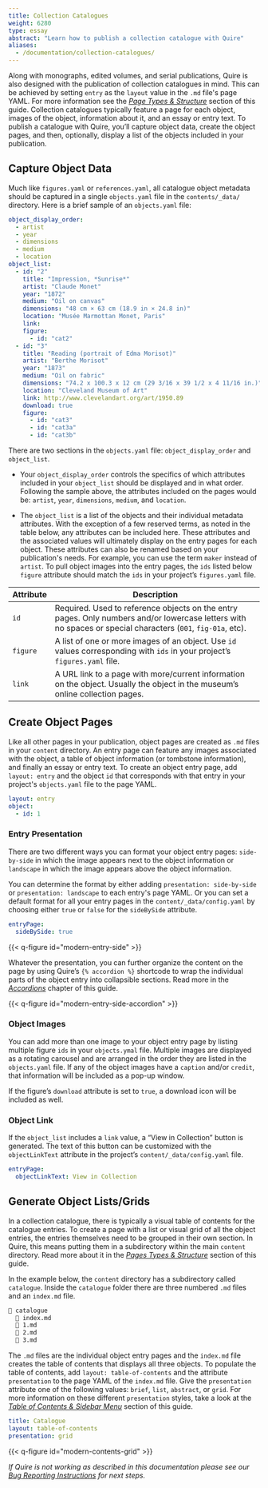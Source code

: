 ```yaml
---
title: Collection Catalogues
weight: 6280
type: essay
abstract: "Learn how to publish a collection catalogue with Quire"
aliases:
  - /documentation/collection-catalogues/
---
```


Along with monographs, edited volumes, and serial publications, Quire is also designed with the publication of collection catalogues in mind. This can be achieved by setting `entry` as the `layout` value in the `.md` file's page YAML. For more information see the [*Page Types & Structure*](/docs-v1/pages/#define-page-types) section of this guide. Collection catalogues typically feature a page for each object, images of the object, information about it, and an essay or entry text. To publish a catalogue with Quire, you’ll capture object data, create the object pages, and then, optionally, display a list of the objects included in your publication.

## Capture Object Data

Much like `figures.yaml` or `references.yaml`, all catalogue object metadata should be captured in a single `objects.yaml` file in the `contents/_data/` directory. Here is a brief sample of an `objects.yaml` file:

```yaml
object_display_order:
  - artist
  - year
  - dimensions
  - medium
  - location
object_list:
  - id: "2"
    title: "Impression, *Sunrise*"
    artist: "Claude Monet"
    year: "1872"
    medium: "Oil on canvas"
    dimensions: "48 cm × 63 cm (18.9 in × 24.8 in)"
    location: "Musée Marmottan Monet, Paris"
    link:
    figure:
      - id: "cat2"
  - id: "3"
    title: "Reading (portrait of Edma Morisot)"
    artist: "Berthe Morisot"
    year: "1873"
    medium: "Oil on fabric"
    dimensions: "74.2 x 100.3 x 12 cm (29 3/16 x 39 1/2 x 4 11/16 in.)"
    location: "Cleveland Museum of Art"
    link: http://www.clevelandart.org/art/1950.89
    download: true
    figure:
      - id: "cat3"
      - id: "cat3a"
      - id: "cat3b"
```

There are two sections in the `objects.yaml` file:  `object_display_order` and `object_list`.

- Your `object_display_order` controls the specifics of which attributes included in your `object_list` should be displayed and in what order. Following the sample above, the attributes included on the pages would be: `artist`, `year`, `dimensions`, `medium`, and `location`.

- The `object_list` is a list of the objects and their individual metadata attributes. With the exception of a few reserved terms, as noted in the table below, any attributes can be included here. These attributes and the associated values will ultimately display on the entry pages for each object. These attributes can also be renamed based on your publication's needs. For example, you can use the term `maker` instead of `artist`. To pull object images into the entry pages, the `ids` listed below `figure` attribute should match the `ids` in your project’s `figures.yaml` file.

| Attribute | Description |
| --- | --- |
| `id` | Required. Used to reference objects on the entry pages. Only numbers and/or lowercase letters with no spaces or special characters (`001`, `fig-01a`, etc).  |
| `figure` | A list of one or more images of an object. Use `id` values corresponding with `ids` in your project’s `figures.yaml` file. |
| `link` | A URL link to a page with more/current information on the object. Usually the object in the museum’s online collection pages. |

## Create Object Pages

Like all other pages in your publication, object pages are created as `.md` files in your `content` directory. An entry page can feature any images associated with the object, a table of object information (or tombstone information), and finally an essay or entry text. To create an object entry page, add `layout: entry` and the object `id` that corresponds with that entry in your project's `objects.yaml` file to the page YAML.

```yaml
layout: entry
object:
  - id: 1
```

### Entry Presentation

There are two different ways you can format your object entry pages: `side-by-side` in which the image appears next to the object information or `landscape` in which the image appears above the object information.

You can determine the format by either adding `presentation: side-by-side` or `presentation: landscape` to each entry's page YAML. Or you can set a default format for all your entry pages in the `content/_data/config.yaml` by choosing either `true` or `false` for the `sideBySide` attribute.

```yaml
entryPage:
  sideBySide: true
```

{{< q-figure id="modern-entry-side" >}}

Whatever the presentation, you can further organize the content on the page by using Quire’s `{% accordion %}` shortcode to wrap the individual parts of the object entry into collapsible sections. Read more in the [*Accordions*](/docs-v1/accordions/) chapter of this guide.

{{< q-figure id="modern-entry-side-accordion" >}}


### Object Images

You can add more than one image to your object entry page by listing multiple figure `ids` in your `objects.ymal` file. Multiple images are displayed as a rotating carousel and are arranged in the order they are listed in the `objects.yaml` file. If any of the object images have a `caption` and/or `credit`, that information will be included as a pop-up window.

If the figure’s `download` attribute is set to `true`, a download icon will be included as well.

### Object Link

If the `object_list` includes a `link` value, a “View in Collection” button is generated. The text of this button can be customized with the `objectLinkText` attribute in the project’s `content/_data/config.yaml` file.

```yaml
entryPage:
  objectLinkText: View in Collection
  ```

## Generate Object Lists/Grids

In a collection catalogue, there is typically a visual table of contents for the catalogue entries. To create a page with a list or visual grid of all the object entries, the entries themselves need to be grouped in their own section. In Quire, this means putting them in a subdirectory within the main `content` directory. Read more about it in the [*Pages Types & Structure*](/docs-v1/pages/#create-section-landing-pages) section of this guide.

In the example below, the `content` directory has a subdirectory called `catalogue`. Inside the `catalogue` folder there are three numbered `.md` files and an `index.md` file.

```md
📁 catalogue
  📄 index.md
  📄 1.md
  📄 2.md
  📄 3.md
```

The `.md` files are the individual object entry pages and the `index.md` file creates the table of contents that displays all three objects. To populate the table of contents, add `layout: table-of-contents` and the attribute `presentation` to the page YAML of the `index.md` file. Give the `presentation` attribute one of the following values: `brief`, `list`, `abstract`, or `grid`. For more information on these different `presentation` styles, take a look at the [*Table of Contents & Sidebar Menu*](/docs-v1/contents-menu) section of this guide.

```yaml
title: Catalogue
layout: table-of-contents
presentation: grid
```

{{< q-figure id="modern-contents-grid" >}}

*If Quire is not working as described in this documentation please see our [Bug Reporting Instructions](https://github.com/thegetty/quire/blob/main/BUG_REPORTING.md) for next steps.*